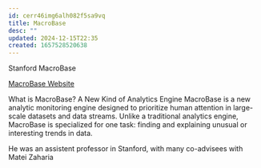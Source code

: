 ```yaml
---
id: cerr46img6alh082f5sa9vq
title: MacroBase
desc: ""
updated: 2024-12-15T22:35
created: 1657528520638
---
```



Stanford MacroBase

[MacroBase Website](https://macrobase.stanford.edu/)


What is MacroBase? A New Kind of Analytics Engine
MacroBase is a new analytic monitoring engine designed to prioritize human attention in large-scale datasets and data streams. Unlike a traditional analytics engine, MacroBase is specialized for one task: finding and explaining unusual or interesting trends in data.


He was an assistent professor in Stanford, with many co-advisees with Matei Zaharia
